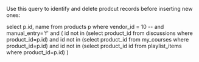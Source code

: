 Use this query to identify and delete prodcut records before inserting new ones:

select p.id, name from products p 
where vendor_id = 10
-- and manual_entry='f'
and (
	id not in (select product_id from discussions where product_id=p.id)
	and id not in (select product_id from my_courses where product_id=p.id)
	and id not in (select product_id id from playlist_items where product_id=p.id)
)
